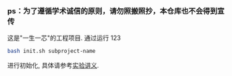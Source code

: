 ### ps：为了遵循学术诚信的原则，请勿照搬照抄，本仓库也不会得到宣传

这是"一生一芯"的工程项目. 通过运行  123
```bash
bash init.sh subproject-name  
```
进行初始化, 具体请参考[实验讲义][lecture note].  

[lecture note]: https://ysyx.oscc.cc/docs/  
